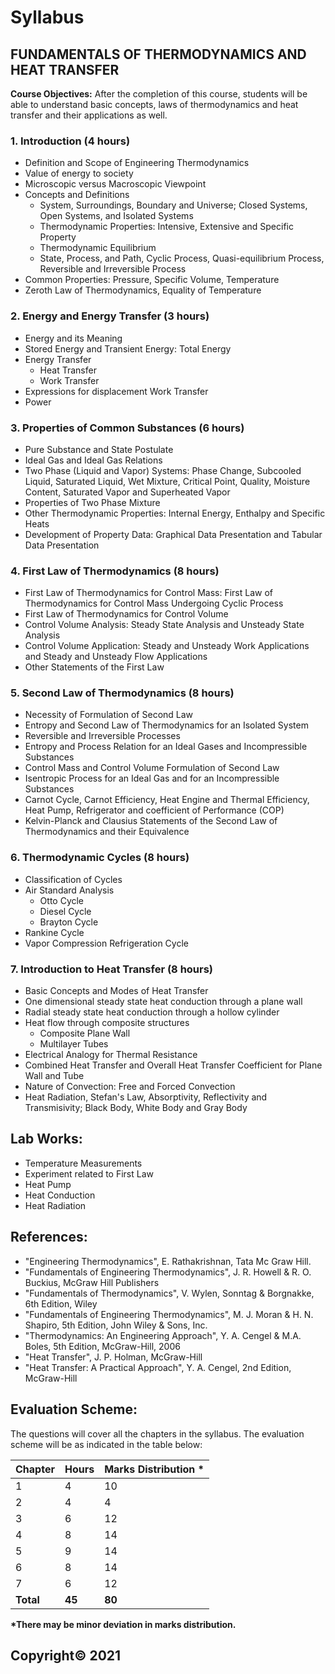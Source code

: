 # Syllabus

## **FUNDAMENTALS OF THERMODYNAMICS AND HEAT TRANSFER**

**Course Objectives:** 
After the completion of this course, students will be able to understand basic concepts, laws of thermodynamics and heat transfer and their applications as well.

### 1. **Introduction (4 hours)**
   * Definition and Scope of Engineering Thermodynamics
   * Value of energy to society
   * Microscopic versus Macroscopic Viewpoint
   * Concepts and Definitions
      * System, Surroundings, Boundary and Universe; Closed Systems, Open Systems, and Isolated Systems
      * Thermodynamic Properties: Intensive, Extensive and Specific Property
      * Thermodynamic Equilibrium
      * State, Process, and Path, Cyclic Process, Quasi-equilibrium Process, Reversible and Irreversible Process
   * Common Properties: Pressure, Specific Volume, Temperature
   * Zeroth Law of Thermodynamics, Equality of Temperature

### 2. **Energy and Energy Transfer (3 hours)**
   * Energy and its Meaning
   * Stored Energy and Transient Energy: Total Energy
   * Energy Transfer
      * Heat Transfer
      * Work Transfer
   * Expressions for displacement Work Transfer
   * Power

### 3. **Properties of Common Substances (6 hours)**
   * Pure Substance and State Postulate
   * Ideal Gas and Ideal Gas Relations
   * Two Phase (Liquid and Vapor) Systems: Phase Change, Subcooled Liquid, Saturated Liquid, Wet Mixture, Critical Point, Quality, Moisture Content, Saturated Vapor and Superheated Vapor
   * Properties of Two Phase Mixture
   * Other Thermodynamic Properties: Internal Energy, Enthalpy and Specific Heats
   * Development of Property Data: Graphical Data Presentation and Tabular Data Presentation

### 4. **First Law of Thermodynamics (8 hours)**
   * First Law of Thermodynamics for Control Mass: First Law of Thermodynamics for Control Mass Undergoing Cyclic Process
   * First Law of Thermodynamics for Control Volume
   * Control Volume Analysis: Steady State Analysis and Unsteady State Analysis
   * Control Volume Application: Steady and Unsteady Work Applications and Steady and Unsteady Flow Applications
   * Other Statements of the First Law

### 5. **Second Law of Thermodynamics (8 hours)**
   * Necessity of Formulation of Second Law
   * Entropy and Second Law of Thermodynamics for an Isolated System
   * Reversible and Irreversible Processes
   * Entropy and Process Relation for an Ideal Gases and Incompressible Substances
   * Control Mass and Control Volume Formulation of Second Law
   * Isentropic Process for an Ideal Gas and for an Incompressible Substances
   * Carnot Cycle, Carnot Efficiency, Heat Engine and Thermal Efficiency, Heat Pump, Refrigerator and coefficient of Performance (COP)
   * Kelvin-Planck and Clausius Statements of the Second Law of Thermodynamics and their Equivalence

### 6. **Thermodynamic Cycles (8 hours)**
   * Classification of Cycles
   * Air Standard Analysis
      * Otto Cycle
      * Diesel Cycle
      * Brayton Cycle
   * Rankine Cycle
   * Vapor Compression Refrigeration Cycle

### 7. **Introduction to Heat Transfer (8 hours)**
   * Basic Concepts and Modes of Heat Transfer
   * One dimensional steady state heat conduction through a plane wall
   * Radial steady state heat conduction through a hollow cylinder
   * Heat flow through composite structures
      * Composite Plane Wall
      * Multilayer Tubes
   * Electrical Analogy for Thermal Resistance
   * Combined Heat Transfer and Overall Heat Transfer Coefficient for Plane Wall and Tube
   * Nature of Convection: Free and Forced Convection
   * Heat Radiation, Stefan's Law, Absorptivity, Reflectivity and Transmisivity; Black Body, White Body and Gray Body

## **Lab Works:**
* Temperature Measurements
* Experiment related to First Law
* Heat Pump
* Heat Conduction
* Heat Radiation

## **References:**
* "Engineering Thermodynamics", E. Rathakrishnan, Tata Mc Graw Hill.
* "Fundamentals of Engineering Thermodynamics", J. R. Howell & R. O. Buckius, McGraw Hill Publishers
* "Fundamentals of Thermodynamics", V. Wylen, Sonntag & Borgnakke, 6th Edition, Wiley
* "Fundamentals of Engineering Thermodynamics", M. J. Moran & H. N. Shapiro, 5th Edition, John Wiley & Sons, Inc.
* "Thermodynamics: An Engineering Approach", Y. A. Cengel & M.A. Boles, 5th Edition, McGraw-Hill, 2006
* "Heat Transfer", J. P. Holman, McGraw-Hill
* "Heat Transfer: A Practical Approach", Y. A. Cengel, 2nd Edition, McGraw-Hill

## **Evaluation Scheme:** 

The questions will cover all the chapters in the syllabus. The evaluation scheme will be as indicated in the table below:

| Chapter | Hours | Marks Distribution * |
|---|---|---|
| 1 | 4 | 10 |
| 2 | 4 | 4 |
| 3 | 6 | 12 |
| 4 | 8 | 14 |
| 5 | 9 | 14 |
| 6 | 8 | 14 |
| 7 | 6 | 12 |
| **Total** | **45** | **80** |

**\*There may be minor deviation in marks distribution.**

## **Copyright&copy; 2021** 
